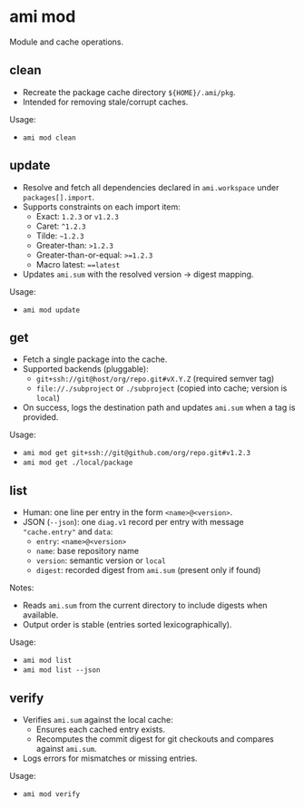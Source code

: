 # ami mod

Module and cache operations.

## clean

- Recreate the package cache directory `${HOME}/.ami/pkg`.
- Intended for removing stale/corrupt caches.

Usage:
- `ami mod clean`

## update

- Resolve and fetch all dependencies declared in `ami.workspace` under `packages[].import`.
- Supports constraints on each import item:
  - Exact: `1.2.3` or `v1.2.3`
  - Caret: `^1.2.3`
  - Tilde: `~1.2.3`
  - Greater-than: `>1.2.3`
  - Greater-than-or-equal: `>=1.2.3`
  - Macro latest: `==latest`
- Updates `ami.sum` with the resolved version → digest mapping.

Usage:
- `ami mod update`

## get

- Fetch a single package into the cache.
- Supported backends (pluggable):
  - `git+ssh://git@host/org/repo.git#vX.Y.Z` (required semver tag)
  - `file://./subproject` or `./subproject` (copied into cache; version is `local`)
- On success, logs the destination path and updates `ami.sum` when a tag is provided.

Usage:
- `ami mod get git+ssh://git@github.com/org/repo.git#v1.2.3`
- `ami mod get ./local/package`

## list

- Human: one line per entry in the form `<name>@<version>`.
- JSON (`--json`): one `diag.v1` record per entry with message `"cache.entry"` and `data`:
  - `entry`: `<name>@<version>`
  - `name`: base repository name
  - `version`: semantic version or `local`
  - `digest`: recorded digest from `ami.sum` (present only if found)

Notes:
- Reads `ami.sum` from the current directory to include digests when available.
- Output order is stable (entries sorted lexicographically).

Usage:
- `ami mod list`
- `ami mod list --json`

## verify

- Verifies `ami.sum` against the local cache:
  - Ensures each cached entry exists.
  - Recomputes the commit digest for git checkouts and compares against `ami.sum`.
- Logs errors for mismatches or missing entries.

Usage:
- `ami mod verify`
